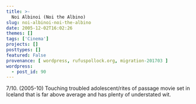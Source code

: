 ```yaml
---
title: >-
  Noi Albinoi (Noi the Albino)
slug: noi-albinoi-noi-the-albino
date: 2005-12-02T16:02:26
themes: []
tags: ['Cinema']
projects: []
posttypes: []
featured: False
provenance: [ wordpress, rufuspollock.org, migration-201703 ]
wordpress:
  - post_id: 90
---
```


7/10. (2005-10) Touching troubled adolescent/rites of passage movie set in Iceland that is far above average and has plenty of understated wit.

